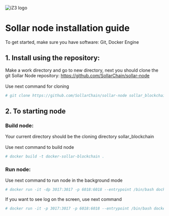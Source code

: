 ![iZ3 logo](https://testnet.sollar.tech/static/media/solar-logo.273118e9.svg)

# Sollar node installation guide

To get started, make sure you have software: Git, Docker Engine

## 1. Install using the repository:
   Make a work directory and go to new directory, next you should clone the git Sollar Node repository: https://github.com/SollarChain/sollar-node
   <br><br>
   Use next command for cloning <br>
   ```bash
   # git clone https://github.com/SollarChain/sollar-node sollar_blockchain
   ```
   
## 2. To starting node
### Build node:
   Your current directory should be the cloning directory sollar_blockchain<br><br>
   Use next command to build node<br>
   ```bash
   # docker build -t docker-sollar-blockchain .
   ```
### Run node:
   Use next command to run node in the background mode
   ```bash
   # docker run -it -dp 3017:3017 -p 6018:6018 --entrypoint /bin/bash docker-sollar-blockchain
   ```
   If you want to see log on the screen, use next command
   ```bash
   # docker run -it -p 3017:3017 -p 6018:6018 --entrypoint /bin/bash docker-sollar-blockchain
   ```
